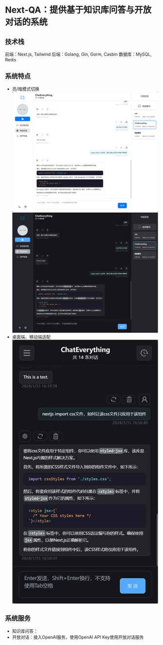 # Next-QA：提供基于知识库问答与开放对话的系统

## 技术栈
前端：Next.js, Tailwind
后端：Golang, Gin, Gorm, Casbin
数据库：MySQL, Redis

## 系统特点
- 亮/暗模式切换
![Alt text](/images/image-0.png)
![Alt text](/images/image-1.png)
- 桌面端、移动端适配
![Alt text](/images/image-2.png)

## 系统服务
- 知识库问答：
- 开放对话：接入OpenAI服务，使用OpenAI API Key使用开放对话服务
